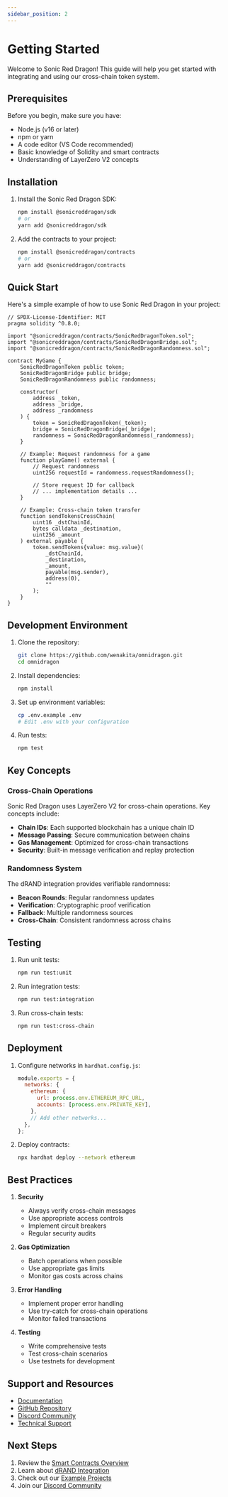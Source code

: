 ```yaml
---
sidebar_position: 2
---
```


# Getting Started

Welcome to Sonic Red Dragon! This guide will help you get started with integrating and using our cross-chain token system.

## Prerequisites

Before you begin, make sure you have:

- Node.js (v16 or later)
- npm or yarn
- A code editor (VS Code recommended)
- Basic knowledge of Solidity and smart contracts
- Understanding of LayerZero V2 concepts

## Installation

1. Install the Sonic Red Dragon SDK:
   ```bash
   npm install @sonicreddragon/sdk
   # or
   yarn add @sonicreddragon/sdk
   ```

2. Add the contracts to your project:
   ```bash
   npm install @sonicreddragon/contracts
   # or
   yarn add @sonicreddragon/contracts
   ```

## Quick Start

Here's a simple example of how to use Sonic Red Dragon in your project:

```solidity
// SPDX-License-Identifier: MIT
pragma solidity ^0.8.0;

import "@sonicreddragon/contracts/SonicRedDragonToken.sol";
import "@sonicreddragon/contracts/SonicRedDragonBridge.sol";
import "@sonicreddragon/contracts/SonicRedDragonRandomness.sol";

contract MyGame {
    SonicRedDragonToken public token;
    SonicRedDragonBridge public bridge;
    SonicRedDragonRandomness public randomness;

    constructor(
        address _token,
        address _bridge,
        address _randomness
    ) {
        token = SonicRedDragonToken(_token);
        bridge = SonicRedDragonBridge(_bridge);
        randomness = SonicRedDragonRandomness(_randomness);
    }

    // Example: Request randomness for a game
    function playGame() external {
        // Request randomness
        uint256 requestId = randomness.requestRandomness();
        
        // Store request ID for callback
        // ... implementation details ...
    }

    // Example: Cross-chain token transfer
    function sendTokensCrossChain(
        uint16 _dstChainId,
        bytes calldata _destination,
        uint256 _amount
    ) external payable {
        token.sendTokens{value: msg.value}(
            _dstChainId,
            _destination,
            _amount,
            payable(msg.sender),
            address(0),
            ""
        );
    }
}
```

## Development Environment

1. Clone the repository:
   ```bash
   git clone https://github.com/wenakita/omnidragon.git
   cd omnidragon
   ```

2. Install dependencies:
   ```bash
   npm install
   ```

3. Set up environment variables:
   ```bash
   cp .env.example .env
   # Edit .env with your configuration
   ```

4. Run tests:
   ```bash
   npm test
   ```

## Key Concepts

### Cross-Chain Operations

Sonic Red Dragon uses LayerZero V2 for cross-chain operations. Key concepts include:

- **Chain IDs**: Each supported blockchain has a unique chain ID
- **Message Passing**: Secure communication between chains
- **Gas Management**: Optimized for cross-chain transactions
- **Security**: Built-in message verification and replay protection

### Randomness System

The dRAND integration provides verifiable randomness:

- **Beacon Rounds**: Regular randomness updates
- **Verification**: Cryptographic proof verification
- **Fallback**: Multiple randomness sources
- **Cross-Chain**: Consistent randomness across chains

## Testing

1. Run unit tests:
   ```bash
   npm run test:unit
   ```

2. Run integration tests:
   ```bash
   npm run test:integration
   ```

3. Run cross-chain tests:
   ```bash
   npm run test:cross-chain
   ```

## Deployment

1. Configure networks in `hardhat.config.js`:
   ```javascript
   module.exports = {
     networks: {
       ethereum: {
         url: process.env.ETHEREUM_RPC_URL,
         accounts: [process.env.PRIVATE_KEY],
       },
       // Add other networks...
     },
   };
   ```

2. Deploy contracts:
   ```bash
   npx hardhat deploy --network ethereum
   ```

## Best Practices

1. **Security**
   - Always verify cross-chain messages
   - Use appropriate access controls
   - Implement circuit breakers
   - Regular security audits

2. **Gas Optimization**
   - Batch operations when possible
   - Use appropriate gas limits
   - Monitor gas costs across chains

3. **Error Handling**
   - Implement proper error handling
   - Use try-catch for cross-chain operations
   - Monitor failed transactions

4. **Testing**
   - Write comprehensive tests
   - Test cross-chain scenarios
   - Use testnets for development

## Support and Resources

- [Documentation](https://docs.sonicreddragon.io)
- [GitHub Repository](https://github.com/wenakita/omnidragon)
- [Discord Community](https://discord.gg/sonicreddragon)
- [Technical Support](mailto:support@sonicreddragon.io)

## Next Steps

1. Review the [Smart Contracts Overview](./smart-contracts/token.md)
2. Learn about [dRAND Integration](./ecosystem/drand-network.md)
3. Check out our [Example Projects](https://github.com/wenakita/omnidragon-examples)
4. Join our [Discord Community](https://discord.gg/sonicreddragon) 